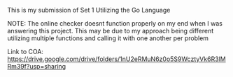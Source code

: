 This is my submission of Set 1 Utilizing the Go Language

NOTE: The online checker doesnt function properly on my end when I was answering this project. This may be due to my approach being different utilizing multiple functions and calling it with one another per problem

Link to COA:
https://drive.google.com/drive/folders/1nU2eRMuN6z0o5S9WcztyVk6R3lMRm39f?usp=sharing
